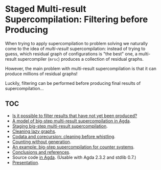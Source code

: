 # Staged Multi-result Supercompilation: Filtering before Producing

When trying to apply supercompilation to problem solving we naturally come to 
the idea of _multi-result_ supercompilation: instead of trying to guess, which 
residual graph of configurations is "the best" one, a multi-result supercompiler 
(`mrsc`) produces a collection of residual graphs.

However, the main problem with multi-result supercompilation is that it can 
produce millions of residual graphs!

Luckily, filtering can be performed before producing final results
of supercompilation...

## TOC

* [Is it possible to filter results that have not yet been produced?](FilteringBeforeProducing.md)
* [A model of big-step multi-result supercompilation in Agda](BigStepSc.md).
* [Staging big-step multi-result supercompilation](StagedBigStepSc.md).
* [Cleaning lazy graphs](CleaningLazyGraphs.md).
* [Codata and corecursion: cleaning before whistling](CleaningBeforeWhistling.md).
* [Counting without generation](CountingWithoutGeneration.md).
* [An example: big-step supercompilation for counter systems](BigStepCounters.md).
* [Conclusions and references](ConclusionsAndReferences.md).
* Source code [in Agda](https://github.com/sergei-romanenko/staged-mrsc-agda). (Usable with Agda 2.3.2 and stdlib 0.7.)
* [Presentation](https://bitbucket.org/sergei.romanenko/staged-mrsc-agda/downloads).
